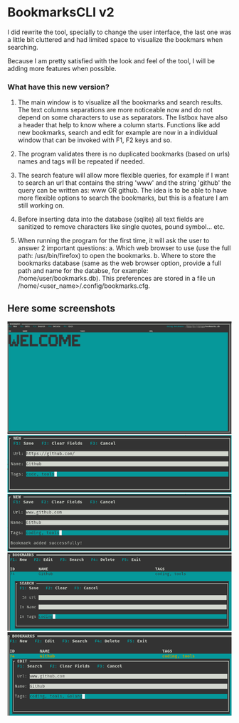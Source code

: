 # BookmarksCLI v2

I did rewrite the tool, specially to change the user interface, the last one was a little bit cluttered and had limited space to visualize the bookmars when searching.

Because I am pretty satisfied with the look and feel of the tool, I will be adding more features when possible.

### What have this new version?
1. The main window is to visualize all the bookmarks and search results. The text columns separations are more noticeable now and do not depend on some
characters to use as separators. The listbox have also a header that help to know where a column starts.
Functions like add new bookmarks, search and edit for example are now in a individual window that can be invoked with F1, F2 keys and so.

2. The program validates there is no duplicated bookmarks (based on urls) names and tags will be repeated if needed.
3. The search feature will allow more flexible queries, for example if I want to search an url that contains the string 'www' and the string 'github' the query can be written as: www OR github.
The idea is to be able to have more flexible options to search the bookmarks, but this is a feature I am still working on.
4. Before inserting data into the database (sqlite) all text fields are sanitized to remove characters like single quotes, pound symbol... etc.
5. When running the program for the first time, it will ask the user to answer 2 important questions:
   a. Which web browser to use (use the full path: /usr/bin/firefox) to open the bookmarks.
   b. Where to store the bookmarks database (same as the web browser option, provide a full path and name for the databse, for example: /home/user/bookmarks.db). This preferences are stored in a file un /home/<user_name>/.config/bookmarks.cfg.

## Here some screenshots

<img src="Pictures/mainWindow.png">
<img src="Pictures/NewBookmark.png">
<img src="Pictures/NewBookmark2.png">
<img src="Pictures/searchBookmark.png">
<img src="Pictures/editBookmark.png">


